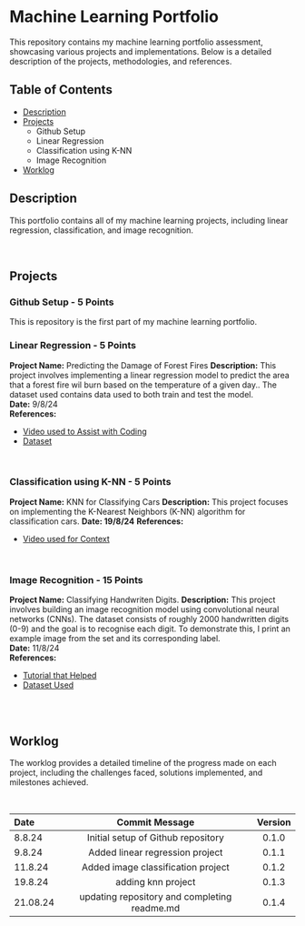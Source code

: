 # Machine Learning Portfolio

This repository contains my machine learning portfolio assessment, showcasing various projects and implementations. Below is a detailed description of the projects, methodologies, and references.

## Table of Contents
- [Description](#description)
- [Projects](#projects)
  - Github Setup
  - Linear Regression
  - Classification using K-NN
  - Image Recognition
- [Worklog](#worklog)

## Description
This portfolio contains all of my machine learning projects, including linear regression, classification, and image recognition. 

<br>



## Projects

### Github Setup - 5 Points
This is repository is the first part of my machine learning portfolio.
<br> 


### Linear Regression - 5 Points
**Project Name:** Predicting the Damage of Forest Fires
**Description:** This project involves implementing a linear regression model to predict the area that a forest fire wil burn based on the temperature of a given day.. The dataset used contains data used to both train and test the model.  
**Date:** 9/8/24  
**References:** 
- [Video used to Assist with Coding](https://www.youtube.com/watch?v=45ryDIPHdGg&t=262s)
- [Dataset](https://www.kaggle.com/code/jangwalanshul/forest-wildfire-prediction-using-linear-regression)

<br>

### Classification using K-NN - 5 Points
**Project Name:**  KNN for Classifying Cars
**Description:** This project focuses on implementing the K-Nearest Neighbors (K-NN) algorithm for classification cars. 
**Date:  19/8/24** 
**References:** 
- [Video used for Context](https://www.youtube.com/watch?v=CMtpzNJbbWQ)
  

<br>

### Image Recognition - 15 Points
**Project Name:** Classifying Handwriten Digits.
**Description:** This project involves building an image recognition model using convolutional neural networks (CNNs). The dataset consists of roughly 2000 handwritten digits (0-9) and the goal is to recognise each digit. To demonstrate this, I print an example image from the set and its corresponding label.  
**Date:** 11/8/24  
**References:**  
- [Tutorial that Helped](https://www.youtube.com/watch?v=il8dMDlXrIE)
- [Dataset Used](https://scikit-learn.org/stable/auto_examples/datasets/plot_digits_last_image.html)

<br>
<br>

## Worklog
The worklog provides a detailed timeline of the progress made on each project, including the challenges faced, solutions implemented, and milestones achieved.

<br>

Date | Commit Message | Version
:-----|:----------------:|:--------:
8.8.24 | Initial setup of Github repository | 0.1.0
9.8.24 | Added linear regression project  | 0.1.1
11.8.24 | Added image classification project | 0.1.2
19.8.24 | adding knn project | 0.1.3
21.08.24| updating repository and completing readme.md | 0.1.4



